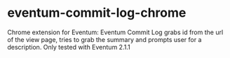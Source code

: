 eventum-commit-log-chrome
=========================

Chrome extension for Eventum: Eventum Commit Log grabs id from the url of the view page, tries to grab the summary and prompts user for a description. Only tested with Eventum 2.1.1

